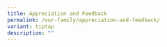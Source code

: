 ```yaml
---
title: Appreciation and Feedback
permalink: /our-family/appreciation-and-feedback/
variant: tiptap
description: ""
---
```

